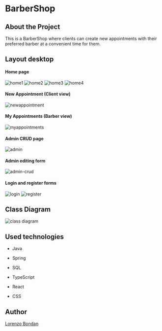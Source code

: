 # BarberShop

## About the Project

This is a BarberShop where clients can create new appointments with their preferred barber at a convenient time for them.

## Layout desktop

#### Home page
![home1](https://github.com/LorenzoBondan/BarberShop/assets/105743965/38d69b0e-acf9-4ef8-8919-a1eb66c7c9cc)
![home2](https://github.com/LorenzoBondan/BarberShop/assets/105743965/b3228855-460f-4af1-89d0-215f49ac79fb)
![home3](https://github.com/LorenzoBondan/BarberShop/assets/105743965/d31cd77b-ad40-4488-8ed1-6272d2aa2662)
![home4](https://github.com/LorenzoBondan/BarberShop/assets/105743965/997c21cc-6ba9-47e7-b985-015f0dd1117d)

#### New Appointment (Client view)
![newappointment](https://github.com/LorenzoBondan/BarberShop/assets/105743965/6c9f4506-9832-46a5-897b-5db38f9411b7)

#### My Appointments (Barber view)
![myappointments](https://github.com/LorenzoBondan/BarberShop/assets/105743965/33230690-8a4f-4ee2-bc23-086ead549674)

#### Admin CRUD page
![admin](https://github.com/LorenzoBondan/BarberShop/assets/105743965/361f7709-9f79-483f-ba66-753169aba45e)

#### Admin editing form
![admin-crud](https://github.com/LorenzoBondan/BarberShop/assets/105743965/5c2ad490-9b31-4721-9bf4-df1bd1227d64)

#### Login and register forms
![login](https://github.com/LorenzoBondan/BarberShop/assets/105743965/95868d62-c723-43a7-805c-b5ff140ef550)
![register](https://github.com/LorenzoBondan/BarberShop/assets/105743965/1305fc10-99a9-48de-8d56-6216adf297f8)

## Class Diagram
![class diagram](https://github.com/LorenzoBondan/BarberShop/assets/105743965/05b52d3f-028c-4264-b6d3-4c3145717e4c)

## Used technologies

- Java
- Spring
- SQL

- TypeScript
- React
- CSS


## Author

[Lorenzo Bondan](HTTPS://WWW.LINKEDIN.COM/IN/LORENZO-BONDAN-108B42236)

